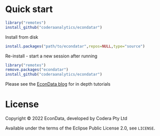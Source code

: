 # Quick start

```r
library("remotes")
install_github("coderaanalytics/econdatar")
```

Install from disk

```r
install.packages("path/to/econdatar",repos=NULL,type="source")
```

Re-install - start a new session after running

```r
library("remotes")
remove.packages("econdatar")
install_github("coderaanalytics/econdatar")
```

Please see the [EconData blog](https://randomsample.co.za) for in depth tutorials

# License

Copyright © 2022 EconData, developed by Codera Pty Ltd

Available under the terms of the Eclipse Public License 2.0, see `LICENSE`.
